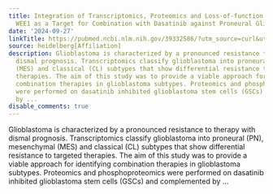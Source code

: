 ```yaml
---
title: Integration of Transcriptomics, Proteomics and Loss-of-function Screening Reveals
  WEE1 as a Target for Combination with Dasatinib against Proneural Glioblastoma
date: '2024-09-27'
linkTitle: https://pubmed.ncbi.nlm.nih.gov/39332586/?utm_source=curl&utm_medium=rss&utm_campaign=pubmed-2&utm_content=1FakS-2QOkCT8HsMOQP1bCRQ4YzyumYOmxmF0moLsQ3dFB1E9V&fc=20220326224207&ff=20240928190145&v=2.18.0.post9+e462414
source: heidelberg[Affiliation]
description: Glioblastoma is characterized by a pronounced resistance to therapy with
  dismal prognosis. Transcriptomics classify glioblastoma into proneural (PN), mesenchymal
  (MES) and classical (CL) subtypes that show differential resistance to targeted
  therapies. The aim of this study was to provide a viable approach for identifying
  combination therapies in glioblastoma subtypes. Proteomics and phosphoproteomics
  were performed on dasatinib inhibited glioblastoma stem cells (GSCs) and complemented
  by ...
disable_comments: true
---
```

Glioblastoma is characterized by a pronounced resistance to therapy with dismal prognosis. Transcriptomics classify glioblastoma into proneural (PN), mesenchymal (MES) and classical (CL) subtypes that show differential resistance to targeted therapies. The aim of this study was to provide a viable approach for identifying combination therapies in glioblastoma subtypes. Proteomics and phosphoproteomics were performed on dasatinib inhibited glioblastoma stem cells (GSCs) and complemented by ...
